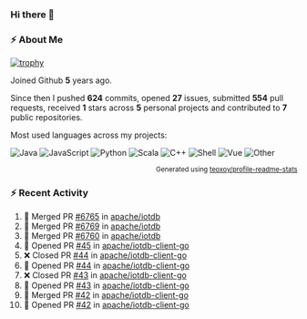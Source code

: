 ### Hi there 👋

### :zap: About Me

[![trophy](https://github-profile-trophy.vercel.app/?username=HTHou&theme=onedark)](https://github.com/ryo-ma/github-profile-trophy)
   
Joined Github **5** years ago.

Since then I pushed **624** commits, opened **27** issues, submitted **554** pull requests, received **1** stars across **5** personal projects and contributed to **7** public repositories.

Most used languages across my projects:

![Java](https://img.shields.io/static/v1?style=flat-square&label=%E2%A0%80&color=555&labelColor=%23b07219&message=Java%EF%B8%B194.4%25)
![JavaScript](https://img.shields.io/static/v1?style=flat-square&label=%E2%A0%80&color=555&labelColor=%23f1e05a&message=JavaScript%EF%B8%B11.4%25)
![Python](https://img.shields.io/static/v1?style=flat-square&label=%E2%A0%80&color=555&labelColor=%233572A5&message=Python%EF%B8%B10.7%25)
![Scala](https://img.shields.io/static/v1?style=flat-square&label=%E2%A0%80&color=555&labelColor=%23c22d40&message=Scala%EF%B8%B10.6%25)
![C++](https://img.shields.io/static/v1?style=flat-square&label=%E2%A0%80&color=555&labelColor=%23f34b7d&message=C%2B%2B%EF%B8%B10.6%25)
![Shell](https://img.shields.io/static/v1?style=flat-square&label=%E2%A0%80&color=555&labelColor=%2389e051&message=Shell%EF%B8%B10.4%25)
![Vue](https://img.shields.io/static/v1?style=flat-square&label=%E2%A0%80&color=555&labelColor=%2341b883&message=Vue%EF%B8%B10.3%25)
![Other](https://img.shields.io/static/v1?style=flat-square&label=%E2%A0%80&color=555&labelColor=%23ededed&message=Other%EF%B8%B11.2%25)

<p align="right"><sub>Generated using <a href="https://github.com/marketplace/actions/profile-readme-stats">teoxoy/profile-readme-stats</a></sub></p>


<!--![](https://github.com/HTHou/HTHou/blob/output/github-contribution-grid-snake.svg)-->

<!--![Haonan Hou's github stats](https://github-readme-stats.vercel.app/api?username=HTHou&count_private=true&show_icons=true&theme=onedark)-->

<!--![Haonan Hou's wakatime stats](https://github-readme-stats.vercel.app/api/wakatime?username=HTHou&layout=compact&theme=onedark)-->

<!--![Top Langs](https://github-readme-stats.vercel.app/api/top-langs/?username=HTHou&theme=onedark&layout=compact)-->

### :zap: Recent Activity
<!--START_SECTION:activity-->
1. 🎉 Merged PR [#6765](https://github.com/apache/iotdb/pull/6765) in [apache/iotdb](https://github.com/apache/iotdb)
2. 🎉 Merged PR [#6769](https://github.com/apache/iotdb/pull/6769) in [apache/iotdb](https://github.com/apache/iotdb)
3. 🎉 Merged PR [#6760](https://github.com/apache/iotdb/pull/6760) in [apache/iotdb](https://github.com/apache/iotdb)
4. 💪 Opened PR [#45](https://github.com/apache/iotdb-client-go/pull/45) in [apache/iotdb-client-go](https://github.com/apache/iotdb-client-go)
5. ❌ Closed PR [#44](https://github.com/apache/iotdb-client-go/pull/44) in [apache/iotdb-client-go](https://github.com/apache/iotdb-client-go)
6. 💪 Opened PR [#44](https://github.com/apache/iotdb-client-go/pull/44) in [apache/iotdb-client-go](https://github.com/apache/iotdb-client-go)
7. ❌ Closed PR [#43](https://github.com/apache/iotdb-client-go/pull/43) in [apache/iotdb-client-go](https://github.com/apache/iotdb-client-go)
8. 💪 Opened PR [#43](https://github.com/apache/iotdb-client-go/pull/43) in [apache/iotdb-client-go](https://github.com/apache/iotdb-client-go)
9. 🎉 Merged PR [#42](https://github.com/apache/iotdb-client-go/pull/42) in [apache/iotdb-client-go](https://github.com/apache/iotdb-client-go)
10. 💪 Opened PR [#42](https://github.com/apache/iotdb-client-go/pull/42) in [apache/iotdb-client-go](https://github.com/apache/iotdb-client-go)
<!--END_SECTION:activity-->

<!--
**HTHou/HTHou** is a ✨ _special_ ✨ repository because its `README.md` (this file) appears on your GitHub profile.

Here are some ideas to get you started:

- 🔭 I’m currently working on ...
- 🌱 I’m currently learning ...
- 👯 I’m looking to collaborate on ...
- 🤔 I’m looking for help with ...
- 💬 Ask me about ...
- 📫 How to reach me: ...
- 😄 Pronouns: ...
- ⚡ Fun fact: ...
-->
